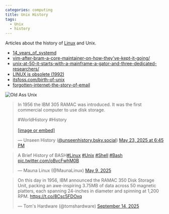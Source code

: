 ```yaml
---
categories: computing
title: Unix History
tags:
  - Unix
  - history
---
```


Articles about the history of [Linux](Linux.md) and Unix.  

- [14_years_of_systemd](https://www.theregister.com/2025/02/06/14_years_of_systemd/)    
- [vim-after-bram-a-core-maintainer-on-how-they've-kept-it-going/](https://thenewstack.io/vim-after-bram-a-core-maintainer-on-how-theyve-kept-it-going/ ) 
- [unix-at-50-it-starts-with-a-mainframe-a-gator-and-three-dedicated-researchers/](https://arstechnica.com/gadgets/2019/08/unix-at-50-it-starts-with-a-mainframe-a-gator-and-three-dedicated-researchers/ )
- [LINUX is obsolete (1992)](https://news.ycombinator.com/item?id=42980283)
- [itsfoss.com/birth-of-unix](https://itsfoss.com/birth-of-unix/)  
- [forgotten-internet-the-story-of-email](https://hackaday.com/2025/09/17/forgotten-internet-the-story-of-email/)


![Old Ass Unix](https://cdn.arstechnica.net/wp-content/uploads/2019/08/86-300837.jpg.870x660_q60_crop_upscale.jpg) 

<blockquote class="bluesky-embed" data-bluesky-uri="at://did:plc:ttic32t6voewasvslqz6cedm/app.bsky.feed.post/3lpuphkkpby2b" data-bluesky-cid="bafyreibcyccytue5o6yteeseygrfbu7vmhnr3kejrnafp4uavyxrdsslcy" data-bluesky-embed-color-mode="system"><p lang="">In 1956 the IBM 305 RAMAC was introduced. It was the first commercial computer to use disk storage.

#WorldHistory #History<br><br><a href="https://bsky.app/profile/did:plc:ttic32t6voewasvslqz6cedm/post/3lpuphkkpby2b?ref_src=embed">[image or embed]</a></p>&mdash; Unseen History (<a href="https://bsky.app/profile/did:plc:ttic32t6voewasvslqz6cedm?ref_src=embed">@unseenhistory.bsky.social</a>) <a href="https://bsky.app/profile/did:plc:ttic32t6voewasvslqz6cedm/post/3lpuphkkpby2b?ref_src=embed">May 23, 2025 at 6:45 PM</a></blockquote><script async src="https://embed.bsky.app/static/embed.js" charset="utf-8"></script>

<blockquote class="twitter-tweet"><p lang="en" dir="ltr">A Brief History of BASH<a href="https://twitter.com/hashtag/Linux?src=hash&amp;ref_src=twsrc%5Etfw">#Linux</a> <a href="https://twitter.com/hashtag/Unix?src=hash&amp;ref_src=twsrc%5Etfw">#Unix</a> <a href="https://twitter.com/hashtag/Shell?src=hash&amp;ref_src=twsrc%5Etfw">#Shell</a> <a href="https://twitter.com/hashtag/Bash?src=hash&amp;ref_src=twsrc%5Etfw">#Bash</a> <a href="https://t.co/oBvcFwhM0B">pic.twitter.com/oBvcFwhM0B</a></p>&mdash; Mauna Linux (@MaunaLinux) <a href="https://twitter.com/MaunaLinux/status/1920927094617301403?ref_src=twsrc%5Etfw">May 9, 2025</a></blockquote> <script async src="https://platform.twitter.com/widgets.js" charset="utf-8"></script>

<blockquote class="twitter-tweet"><p lang="en" dir="ltr">On this day in 1956, IBM announced the RAMAC 350 Disk Storage Unit, packing an awe-inspiring 3.75MB of data across 50 magnetic platters, each spanning 24-inches in diameter and spinning at 1,200 RPM. <a href="https://t.co/8Csc5FDOxq">https://t.co/8Csc5FDOxq</a></p>&mdash; Tom&#39;s Hardware (@tomshardware) <a href="https://twitter.com/tomshardware/status/1967218232395526576?ref_src=twsrc%5Etfw">September 14, 2025</a></blockquote> <script async src="https://platform.twitter.com/widgets.js" charset="utf-8"></script>